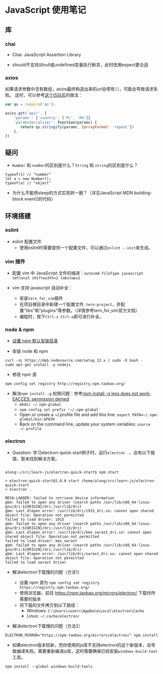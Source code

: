 # JavaScript 使用笔记

## 库

### chai

- Chai: JavaScript Assertion Library

- should不支持对null或undefined变量执行断言，此时改用expect更合适

### axios

如果请求参数中含有数组，axios最终构造出来的url会带有`[]`，可能会导致请求失败。
这时，可以参考[这个ISSUE][1]的做法：

```javascript
var qs = require('qs');

axios.get('api/', {
    'params': {'country': ['PL', 'RU']}
    'paramsSerializer': function(params) {
       return qs.stringify(params, {arrayFormat: 'repeat'})
    },
})
```

## 疑问

- `Number` 和 `number`的区别是什么？`String` 和 `string`的区别是什么？
```
typeof(1) // "number"
let a = new Number();
typeof(a) // "object"
```

- 为什么不能用sleep的方式实现转一圈？（详见JavaScript MDN building-block event2的代码）

## 环境搭建

### eslint

- eslint 配置文件
  - 使用eslint时需要提供一个配置文件，可以通过`eslint --init`来生成。

### vim 插件

- 配置 vim 中 JavaScript 文件的缩进：`autocmd FileType javascript setlocal shiftwidth=2 tabstop=2`

- vim 支持 javascript 自动补全：
  - 安装`tern_for_vim`插件
  - 在项目根目录中新建一个配置文件`.tern-project`，并配置"libs"和"plugins"等参数。（详情参考tern_for_vim官方文档）
  - 编程时，按下`Ctrl-x Ctrl-o`即可进行补全。

### node & npm

- [设置 npm 默认安装目录][2]

- 安装 node 和 npm
```
curl -sL https://deb.nodesource.com/setup_12.x | sudo -E bash -
sudo apt-get install -y nodejs
```

- 修改 npm 源
```
npm config set registry http://registry.npm.taobao.org/
```

- 解决`npm install -g` 权限问题：参考[npm install -g less does not work: EACCES: permission denied][3]
  - `mkdir ~/.npm-global`
  - `npm config set prefix '~/.npm-global'`
  - Open or create a ~/.profile file and add this line: `export PATH=~/.npm-global/bin:$PATH`
  - Back on the command line, update your system variables: `source ~/.profile`

### electron

- Question: 学习electron-quick-start例子时，运行`electron .`，会有以下报错，暂未找到解决方案。
```

along:~/src/learn-js/electron-quick-start$ npm start

> electron-quick-start@1.0.0 start /home/along/src/learn-js/electron-quick-start
> electron .

MESA-LOADER: failed to retrieve device information
gbm: failed to open any driver (search paths /usr/lib/x86_64-linux-gnu/dri:${ORIGIN}/dri:/usr/lib/dri)
gbm: Last dlopen error: /usr/lib/dri/i915_dri.so: cannot open shared object file: Operation not permitted
failed to load driver: i915
gbm: failed to open any driver (search paths /usr/lib/x86_64-linux-gnu/dri:${ORIGIN}/dri:/usr/lib/dri)
gbm: Last dlopen error: /usr/lib/dri/kms_swrast_dri.so: cannot open shared object file: Operation not permitted
failed to load driver: kms_swrast
gbm: failed to open any driver (search paths /usr/lib/x86_64-linux-gnu/dri:${ORIGIN}/dri:/usr/lib/dri)
gbm: Last dlopen error: /usr/lib/dri/swrast_dri.so: cannot open shared object file: Operation not permitted
failed to load swrast driver
```

- 解决electron下载慢的问题（方法1）
  - 设置 npm 源为 `npm config set registry https://registry.npm.taobao.org/`
  - 使用浏览器，前往 https://npm.taobao.org/mirrors/electron/ 下载你所需要的版本
  - 将下载的文件拷贝到以下路径：
    - Windows: `C:\Users\<user>\AppData\Local\electron\Cache`
    - Linux: `~/.cache/electron/`

- 解决electron下载慢的问题（方法2）
```
ELECTRON_MIRROR="https://npm.taobao.org/mirrors/electron/" npm install
```

- 如果electron版本较新，而你使用的js库不支持electron的这个新版本，会导致编译失败。需要重新编译js库，这时需要确保已经安装`windows-build-tool`工具。
```
npm install --global windows-build-tools
```

  [1]: https://github.com/axios/axios/issues/604
  [2]: https://docs.npmjs.com/resolving-eacces-permissions-errors-when-installing-packages-globally#manually-change-npms-default-directory
  [3]: https://stackoverflow.com/questions/33725639/npm-install-g-less-does-not-work-eacces-permission-denied
